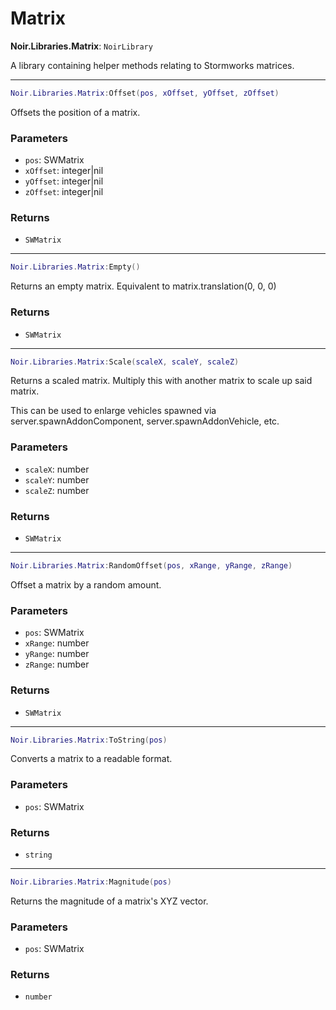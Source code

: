 # Matrix

**Noir.Libraries.Matrix**: `NoirLibrary`

A library containing helper methods relating to Stormworks matrices.

---

```lua
Noir.Libraries.Matrix:Offset(pos, xOffset, yOffset, zOffset)
```
Offsets the position of a matrix.

### Parameters
- `pos`: SWMatrix
- `xOffset`: integer|nil
- `yOffset`: integer|nil
- `zOffset`: integer|nil
### Returns
- `SWMatrix`

---

```lua
Noir.Libraries.Matrix:Empty()
```
Returns an empty matrix. Equivalent to matrix.translation(0, 0, 0)

### Returns
- `SWMatrix`

---

```lua
Noir.Libraries.Matrix:Scale(scaleX, scaleY, scaleZ)
```
Returns a scaled matrix. Multiply this with another matrix to scale up said matrix.

This can be used to enlarge vehicles spawned via server.spawnAddonComponent, server.spawnAddonVehicle, etc.

### Parameters
- `scaleX`: number
- `scaleY`: number
- `scaleZ`: number
### Returns
- `SWMatrix`

---

```lua
Noir.Libraries.Matrix:RandomOffset(pos, xRange, yRange, zRange)
```
Offset a matrix by a random amount.

### Parameters
- `pos`: SWMatrix
- `xRange`: number
- `yRange`: number
- `zRange`: number
### Returns
- `SWMatrix`

---

```lua
Noir.Libraries.Matrix:ToString(pos)
```
Converts a matrix to a readable format.

### Parameters
- `pos`: SWMatrix
### Returns
- `string`

---

```lua
Noir.Libraries.Matrix:Magnitude(pos)
```
Returns the magnitude of a matrix's XYZ vector.

### Parameters
- `pos`: SWMatrix
### Returns
- `number`
